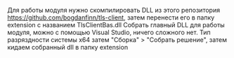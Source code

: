 Для работы модуля нужно скомпилировать DLL из этого репозитория https://github.com/bogdanfinn/tls-client, затем перенести его в папку extension с названием TlsClientBas.dll
Собрать главный DLL для работы модуля, можно с помощью Visual Studio, ничего сложного нет. Тип разряздности системы x64 затем "Сборка" > "Собрать решение", затем кидаем собранный dll в папку extension
